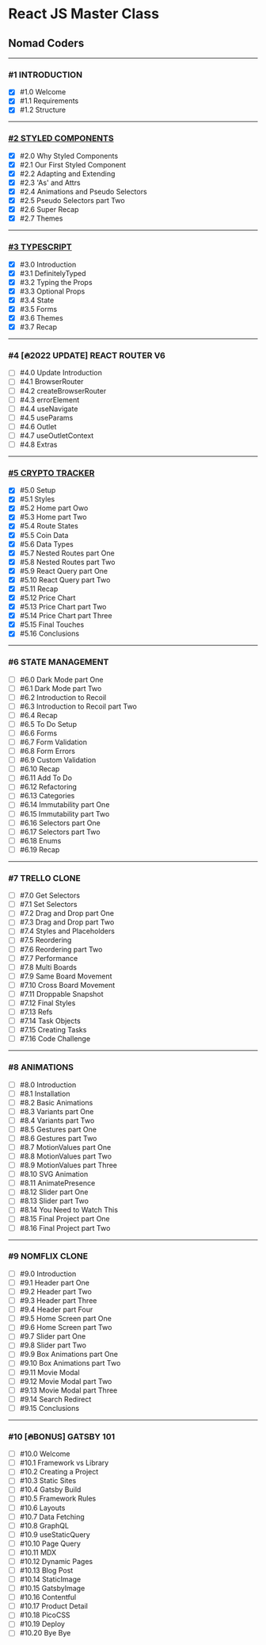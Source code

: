 # React JS Master Class

## Nomad Coders

---

### #1 INTRODUCTION

- [x] #1.0 Welcome
- [x] #1.1 Requirements
- [x] #1.2 Structure

---

### [#2 STYLED COMPONENTS](https://github.com/Stilllee/react-masterclass/tree/01.styled-components)

- [x] #2.0 Why Styled Components
- [x] #2.1 Our First Styled Component
- [x] #2.2 Adapting and Extending
- [x] #2.3 'As' and Attrs
- [x] #2.4 Animations and Pseudo Selectors
- [x] #2.5 Pseudo Selectors part Two
- [x] #2.6 Super Recap
- [x] #2.7 Themes

---

### [#3 TYPESCRIPT](https://github.com/Stilllee/react-masterclass/tree/02.typescript)

- [x] #3.0 Introduction
- [x] #3.1 DefinitelyTyped
- [x] #3.2 Typing the Props
- [x] #3.3 Optional Props
- [x] #3.4 State
- [x] #3.5 Forms
- [x] #3.6 Themes
- [x] #3.7 Recap

---

### #4 [🔥2022 UPDATE] REACT ROUTER V6

- [ ] #4.0 Update Introduction
- [ ] #4.1 BrowserRouter
- [ ] #4.2 createBrowserRouter
- [ ] #4.3 errorElement
- [ ] #4.4 useNavigate
- [ ] #4.5 useParams
- [ ] #4.6 Outlet
- [ ] #4.7 useOutletContext
- [ ] #4.8 Extras

---

### [#5 CRYPTO TRACKER](https://github.com/Stilllee/react-masterclass/tree/03.crypto-tracker)

- [x] #5.0 Setup
- [x] #5.1 Styles
- [x] #5.2 Home part Owo
- [x] #5.3 Home part Two
- [x] #5.4 Route States
- [x] #5.5 Coin Data
- [x] #5.6 Data Types
- [x] #5.7 Nested Routes part One
- [x] #5.8 Nested Routes part Two
- [x] #5.9 React Query part One
- [x] #5.10 React Query part Two
- [x] #5.11 Recap
- [x] #5.12 Price Chart
- [x] #5.13 Price Chart part Two
- [x] #5.14 Price Chart part Three
- [x] #5.15 Final Touches
- [x] #5.16 Conclusions

---

### #6 STATE MANAGEMENT

- [ ] #6.0 Dark Mode part One
- [ ] #6.1 Dark Mode part Two
- [ ] #6.2 Introduction to Recoil
- [ ] #6.3 Introduction to Recoil part Two
- [ ] #6.4 Recap
- [ ] #6.5 To Do Setup
- [ ] #6.6 Forms
- [ ] #6.7 Form Validation
- [ ] #6.8 Form Errors
- [ ] #6.9 Custom Validation
- [ ] #6.10 Recap
- [ ] #6.11 Add To Do
- [ ] #6.12 Refactoring
- [ ] #6.13 Categories
- [ ] #6.14 Immutability part One
- [ ] #6.15 Immutability part Two
- [ ] #6.16 Selectors part One
- [ ] #6.17 Selectors part Two
- [ ] #6.18 Enums
- [ ] #6.19 Recap

---

### #7 TRELLO CLONE

- [ ] #7.0 Get Selectors
- [ ] #7.1 Set Selectors
- [ ] #7.2 Drag and Drop part One
- [ ] #7.3 Drag and Drop part Two
- [ ] #7.4 Styles and Placeholders
- [ ] #7.5 Reordering
- [ ] #7.6 Reordering part Two
- [ ] #7.7 Performance
- [ ] #7.8 Multi Boards
- [ ] #7.9 Same Board Movement
- [ ] #7.10 Cross Board Movement
- [ ] #7.11 Droppable Snapshot
- [ ] #7.12 Final Styles
- [ ] #7.13 Refs
- [ ] #7.14 Task Objects
- [ ] #7.15 Creating Tasks
- [ ] #7.16 Code Challenge

---

### #8 ANIMATIONS

- [ ] #8.0 Introduction
- [ ] #8.1 Installation
- [ ] #8.2 Basic Animations
- [ ] #8.3 Variants part One
- [ ] #8.4 Variants part Two
- [ ] #8.5 Gestures part One
- [ ] #8.6 Gestures part Two
- [ ] #8.7 MotionValues part One
- [ ] #8.8 MotionValues part Two
- [ ] #8.9 MotionValues part Three
- [ ] #8.10 SVG Animation
- [ ] #8.11 AnimatePresence
- [ ] #8.12 Slider part One
- [ ] #8.13 Slider part Two
- [ ] #8.14 You Need to Watch This
- [ ] #8.15 Final Project part One
- [ ] #8.16 Final Project part Two

---

### #9 NOMFLIX CLONE

- [ ] #9.0 Introduction
- [ ] #9.1 Header part One
- [ ] #9.2 Header part Two
- [ ] #9.3 Header part Three
- [ ] #9.4 Header part Four
- [ ] #9.5 Home Screen part One
- [ ] #9.6 Home Screen part Two
- [ ] #9.7 Slider part One
- [ ] #9.8 Slider part Two
- [ ] #9.9 Box Animations part One
- [ ] #9.10 Box Animations part Two
- [ ] #9.11 Movie Modal
- [ ] #9.12 Movie Modal part Two
- [ ] #9.13 Movie Modal part Three
- [ ] #9.14 Search Redirect
- [ ] #9.15 Conclusions

---

### #10 [🔥BONUS] GATSBY 101

- [ ] #10.0 Welcome
- [ ] #10.1 Framework vs Library
- [ ] #10.2 Creating a Project
- [ ] #10.3 Static Sites
- [ ] #10.4 Gatsby Build
- [ ] #10.5 Framework Rules
- [ ] #10.6 Layouts
- [ ] #10.7 Data Fetching
- [ ] #10.8 GraphQL
- [ ] #10.9 useStaticQuery
- [ ] #10.10 Page Query
- [ ] #10.11 MDX
- [ ] #10.12 Dynamic Pages
- [ ] #10.13 Blog Post
- [ ] #10.14 StaticImage
- [ ] #10.15 GatsbyImage
- [ ] #10.16 Contentful
- [ ] #10.17 Product Detail
- [ ] #10.18 PicoCSS
- [ ] #10.19 Deploy
- [ ] #10.20 Bye Bye
